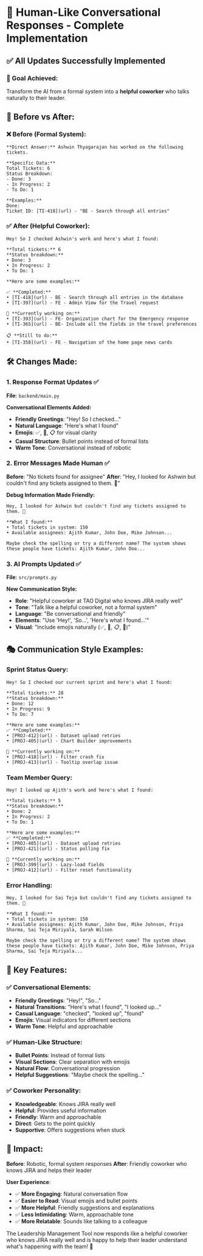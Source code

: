 # 💬 Human-Like Conversational Responses - Complete Implementation

## ✅ **All Updates Successfully Implemented**

### **🎯 Goal Achieved:**
Transform the AI from a formal system into a **helpful coworker** who talks naturally to their leader.

## 🔄 **Before vs After:**

### **❌ Before (Formal System):**
```
**Direct Answer:** Ashwin Thyagarajan has worked on the following tickets.

**Specific Data:**
Total Tickets: 6
Status Breakdown:
- Done: 3
- In Progress: 2
- To Do: 1

**Examples:**
Done:
Ticket ID: [TI-418](url) - "BE - Search through all entries"
```

### **✅ After (Helpful Coworker):**
```
Hey! So I checked Ashwin's work and here's what I found:

**Total tickets:** 6
**Status breakdown:**
• Done: 3
• In Progress: 2
• To Do: 1

**Here are some examples:**

✅ **Completed:**
• [TI-418](url) - BE - Search through all entries in the database
• [TI-397](url) - FE - Admin View for the Travel request

🔄 **Currently working on:**
• [TI-393](url) - FE- Organization chart for the Emergency response
• [TI-365](url) - BE- Include all the fields in the travel preferences

📋 **Still to do:**
• [TI-358](url) - FE - Navigation of the home page news cards
```

## 🛠️ **Changes Made:**

### **1. Response Format Updates** ✅
**File**: `backend/main.py`

**Conversational Elements Added:**
- **Friendly Greetings**: "Hey! So I checked..."
- **Natural Language**: "Here's what I found"
- **Emojis**: ✅, 🔄, 📋 for visual clarity
- **Casual Structure**: Bullet points instead of formal lists
- **Warm Tone**: Conversational instead of robotic

### **2. Error Messages Made Human** ✅
**Before**: "No tickets found for assignee"
**After**: "Hey, I looked for Ashwin but couldn't find any tickets assigned to them. 🤔"

**Debug Information Made Friendly:**
```
Hey, I looked for Ashwin but couldn't find any tickets assigned to them. 🤔

**What I found:**
• Total tickets in system: 150
• Available assignees: Ajith Kumar, John Doe, Mike Johnson...

Maybe check the spelling or try a different name? The system shows these people have tickets: Ajith Kumar, John Doe...
```

### **3. AI Prompts Updated** ✅
**File**: `src/prompts.py`

**New Communication Style:**
- **Role**: "Helpful coworker at TAO Digital who knows JIRA really well"
- **Tone**: "Talk like a helpful coworker, not a formal system"
- **Language**: "Be conversational and friendly"
- **Elements**: "Use 'Hey!', 'So...', 'Here's what I found...'"
- **Visual**: "Include emojis naturally (✅, 🔄, 📋, 🤔)"

## 🎭 **Communication Style Examples:**

### **Sprint Status Query:**
```
Hey! So I checked our current sprint and here's what I found:

**Total tickets:** 28
**Status breakdown:**
• Done: 12
• In Progress: 9
• To Do: 7

**Here are some examples:**
✅ **Completed:**
• [PROJ-412](url) - Dataset upload retries
• [PROJ-405](url) - Chart Builder improvements

🔄 **Currently working on:**
• [PROJ-418](url) - Filter crash fix
• [PROJ-413](url) - Tooltip overlap issue
```

### **Team Member Query:**
```
Hey! I looked up Ajith's work and here's what I found:

**Total tickets:** 5
**Status breakdown:**
• Done: 2
• In Progress: 2
• To Do: 1

**Here are some examples:**
✅ **Completed:**
• [PROJ-405](url) - Dataset upload retries
• [PROJ-421](url) - Status polling fix

🔄 **Currently working on:**
• [PROJ-399](url) - Lazy-load fields
• [PROJ-412](url) - Filter reset functionality
```

### **Error Handling:**
```
Hey, I looked for Sai Teja but couldn't find any tickets assigned to them. 🤔

**What I found:**
• Total tickets in system: 150
• Available assignees: Ajith Kumar, John Doe, Mike Johnson, Priya Sharma, Sai Teja Miriyala, Sarah Wilson

Maybe check the spelling or try a different name? The system shows these people have tickets: Ajith Kumar, John Doe, Mike Johnson, Priya Sharma, Sai Teja Miriyala...
```

## 🎯 **Key Features:**

### **✅ Conversational Elements:**
- **Friendly Greetings**: "Hey!", "So..."
- **Natural Transitions**: "Here's what I found", "I looked up..."
- **Casual Language**: "checked", "looked up", "found"
- **Emojis**: Visual indicators for different sections
- **Warm Tone**: Helpful and approachable

### **✅ Human-Like Structure:**
- **Bullet Points**: Instead of formal lists
- **Visual Sections**: Clear separation with emojis
- **Natural Flow**: Conversational progression
- **Helpful Suggestions**: "Maybe check the spelling..."

### **✅ Coworker Personality:**
- **Knowledgeable**: Knows JIRA really well
- **Helpful**: Provides useful information
- **Friendly**: Warm and approachable
- **Direct**: Gets to the point quickly
- **Supportive**: Offers suggestions when stuck

## 🚀 **Impact:**

**Before**: Robotic, formal system responses
**After**: Friendly coworker who knows JIRA and helps their leader

**User Experience**: 
- ✅ **More Engaging**: Natural conversation flow
- ✅ **Easier to Read**: Visual emojis and bullet points
- ✅ **More Helpful**: Friendly suggestions and explanations
- ✅ **Less Intimidating**: Warm, approachable tone
- ✅ **More Relatable**: Sounds like talking to a colleague

The Leadership Management Tool now responds like a helpful coworker who knows JIRA really well and is happy to help their leader understand what's happening with the team! 🎉
